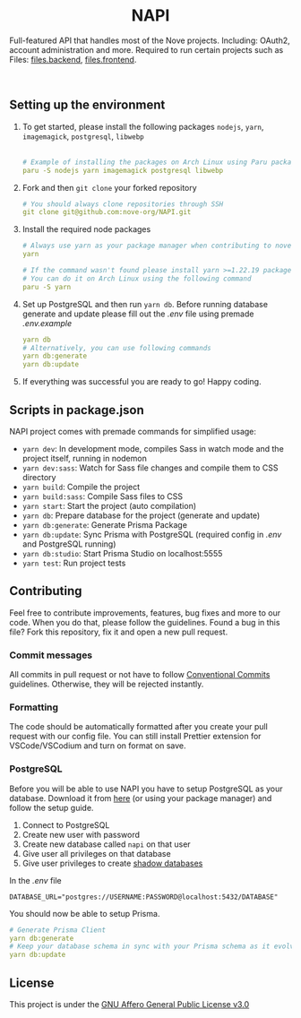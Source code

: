 <h1 align="center">NAPI</h1>

Full-featured API that handles most of the Nove projects. Including: OAuth2, account administration and more. Required to run certain projects such as Files: [files.backend](https://github.com/nove-org/files.backend), [files.frontend](https://github.com/nove-org/files.frontend).

<br />

## Setting up the environment
1. To get started, please install the following packages `nodejs`, `yarn`, `imagemagick`, `postgresql`, `libwebp`<br/><br/>
   ```yml
   # Example of installing the packages on Arch Linux using Paru package manager
   paru -S nodejs yarn imagemagick postgresql libwebp
   ```
2. Fork and then `git clone` your forked repository
   ```yml
   # You should always clone repositories through SSH
   git clone git@github.com:nove-org/NAPI.git
   ```
3. Install the required node packages
   ```yml
   # Always use yarn as your package manager when contributing to nove-org projects
   yarn
   
   # If the command wasn't found please install yarn >=1.22.19 package manager
   # You can do it on Arch Linux using the following command
   paru -S yarn
4. Set up PostgreSQL and then run `yarn db`. Before running database generate and update please fill out the *.env* file using premade *.env.example*
   ```yml
   yarn db
   # Alternatively, you can use following commands
   yarn db:generate
   yarn db:update
   ```
5. If everything was successful you are ready to go! Happy coding.

## Scripts in package.json
NAPI project comes with premade commands for simplified usage:
 - `yarn dev`: In development mode, compiles Sass in watch mode and the project itself, running in nodemon
 - `yarn dev:sass`: Watch for Sass file changes and compile them to CSS directory
 - `yarn build`: Compile the project
 - `yarn build:sass`: Compile Sass files to CSS
 - `yarn start`: Start the project (auto compilation)
 - `yarn db`: Prepare database for the project (generate and update)
 - `yarn db:generate`: Generate Prisma Package
 - `yarn db:update`: Sync Prisma with PostgreSQL (required config in *.env* and PostgreSQL running)
 - `yarn db:studio`: Start Prisma Studio on localhost:5555
 - `yarn test`: Run project tests

## Contributing
Feel free to contribute improvements, features, bug fixes and more to our code. When you do that, please follow the guidelines. Found a bug in this file? Fork this repository, fix it and open a new pull request.

### Commit messages
All commits in pull request or not have to follow [Conventional Commits](https://www.conventionalcommits.org/en/v1.0.0/#specification) guidelines. Otherwise, they will be rejected instantly.

### Formatting
The code should be automatically formatted after you create your pull request with our config file. You can still install Prettier extension for VSCode/VSCodium and turn on format on save.

### PostgreSQL
Before you will be able to use NAPI you have to setup PostgreSQL as your database. Download it from [here](https://www.postgresql.org/download/) (or using your package manager) and follow the setup guide.

1. Connect to PostgreSQL
2. Create new user with password
3. Create new database called `napi` on that user
4. Give user all privileges on that database
5. Give user privileges to create [shadow databases](https://www.prisma.io/docs/concepts/components/prisma-migrate/shadow-database#shadow-database-user-permissions)

In the *.env* file
```env
DATABASE_URL="postgres://USERNAME:PASSWORD@localhost:5432/DATABASE"
```

You should now be able to setup Prisma.

```yml
# Generate Prisma Client
yarn db:generate
# Keep your database schema in sync with your Prisma schema as it evolves
yarn db:update
```

## License
This project is under the [GNU Affero General Public License v3.0](https://github.com/nove-org/NAPI/blob/main/LICENSE)
 
